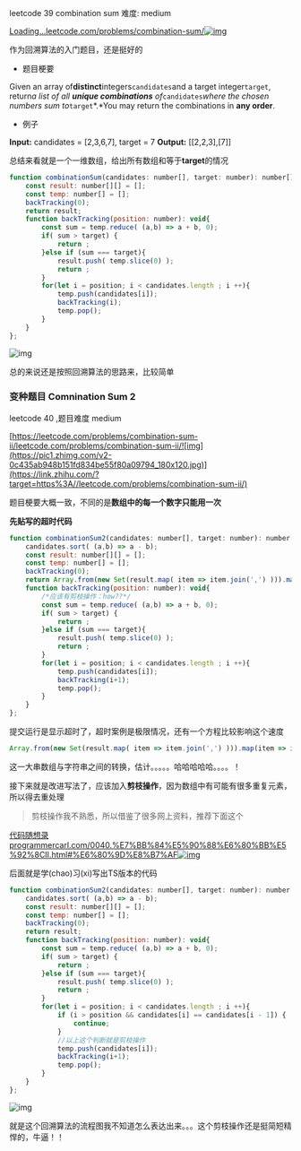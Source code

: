 leetcode 39 combination sum 难度: medium

[Loading...leetcode.com/problems/combination-sum/![img](https://pic1.zhimg.com/v2-0c435ab948b151fd834be55f80a09794_180x120.jpg)](https://link.zhihu.com/?target=https%3A//leetcode.com/problems/combination-sum/)

作为回溯算法的入门题目，还是挺好的

* 题目梗要

Given an array of**distinct**integers`candidates`and a target integer`target`, return*a list of all **unique combinations** of*`candidates`*where the chosen numbers sum to*`target`*.*You may return the combinations in **any order**.

* 例子

**Input:** candidates = [2,3,6,7], target = 7
**Output:** [[2,2,3],[7]]

总结来看就是一个一维数组，给出所有数组和等于**target**的情况

```js
function combinationSum(candidates: number[], target: number): number[][] {
    const result: number[][] = [];
    const temp: number[] = [];
    backTracking(0);
    return result;
    function backTracking(position: number): void{
        const sum = temp.reduce( (a,b) => a + b, 0);
        if( sum > target) {
            return ;
        }else if (sum === target){
            result.push( temp.slice(0) );
            return ;
        }
        for(let i = position; i < candidates.length ; i ++){
            temp.push(candidates[i]);
            backTracking(i);
            temp.pop();
        }
    }
};
```

![img](https://pic3.zhimg.com/80/v2-3ee542fdf00ebd77061d2b98708d0336_720w.jpg)

总的来说还是按照回溯算法的思路来，比较简单

### 变种题目 Comnination Sum 2

leetcode 40 ,题目难度 medium

[https://leetcode.com/problems/combination-sum-ii/leetcode.com/problems/combination-sum-ii/![img](https://pic1.zhimg.com/v2-0c435ab948b151fd834be55f80a09794_180x120.jpg)](https://link.zhihu.com/?target=https%3A//leetcode.com/problems/combination-sum-ii/)

题目梗要大概一致，不同的是**数组中的每一个数字只能用一次**

**先贴写的超时代码**

```js
function combinationSum2(candidates: number[], target: number): number[][] {
    candidates.sort( (a,b) => a - b);
    const result: number[][] = [];
    const temp: number[] = [];
    backTracking(0);
    return Array.from(new Set(result.map( item => item.join(',') ))).map(item => item.split(',').map(index => Number(index)));
    function backTracking(position: number): void{
        /*应该有剪枝操作：how??*/
        const sum = temp.reduce( (a,b) => a + b, 0);
        if( sum > target) {
            return ;
        }else if (sum === target){
            result.push( temp.slice(0) );
            return ;
        }
        for(let i = position; i < candidates.length ; i ++){
            temp.push(candidates[i]);
            backTracking(i+1);
            temp.pop();
        }
    }
};
```

提交运行是显示超时了，超时案例是极限情况，还有一个方程比较影响这个速度

```js
Array.from(new Set(result.map( item => item.join(',') ))).map(item => item.split(',').map(index => Number(index)));
```

这一大串数组与字符串之间的转换，估计。。。。。哈哈哈哈哈。。。。！

接下来就是改进写法了，应该加入**剪枝操作**，因为数组中有可能有很多重复元素，所以得去重处理

> 剪枝操作我不熟悉，所以借鉴了很多网上资料，推荐下面这个

[代码随想录programmercarl.com/0040.%E7%BB%84%E5%90%88%E6%80%BB%E5%92%8CII.html#%E6%80%9D%E8%B7%AF![img](https://pic2.zhimg.com/v2-c42b9695f4d454fe80adeaf08fdcf9d9_180x120.jpg)](https://link.zhihu.com/?target=https%3A//programmercarl.com/0040.%E7%BB%84%E5%90%88%E6%80%BB%E5%92%8CII.html%23%E6%80%9D%E8%B7%AF)

后面就是学(chao)习(xi)写出TS版本的代码

```js
function combinationSum2(candidates: number[], target: number): number[][] {
    candidates.sort( (a,b) => a - b);
    const result: number[][] = [];
    const temp: number[] = [];
    backTracking(0);
    return result;
    function backTracking(position: number): void{
        const sum = temp.reduce( (a,b) => a + b, 0);
        if( sum > target) {
            return ;
        }else if (sum === target){
            result.push( temp.slice(0) );
            return ;
        }
        for(let i = position; i < candidates.length ; i ++){
            if (i > position && candidates[i] == candidates[i - 1]) {
                continue;
            }
            //以上这个判断就是剪枝操作
            temp.push(candidates[i]);
            backTracking(i+1);
            temp.pop();
        }
    }
};
```

![img](https://pic1.zhimg.com/80/v2-ec286a284f617a8bbd4d6ef0f340b560_720w.jpg)

就是这个回溯算法的流程图我不知道怎么表达出来。。。这个剪枝操作还是挺简短精悍的，牛逼！！